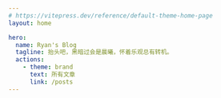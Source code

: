 ```yaml
---
# https://vitepress.dev/reference/default-theme-home-page
layout: home

hero:
  name: Ryan's Blog
  tagline: 抬头吧，黑暗过会是晨曦，怀着乐观总有转机。
  actions:
    - theme: brand
      text: 所有文章
      link: /posts
---
```


<HomePart />
